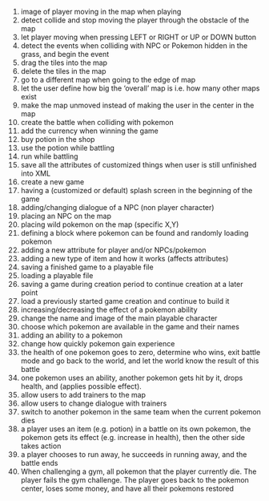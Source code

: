 1. image of player moving in the map when playing
2. detect collide and stop moving the player through the obstacle of the map
3. let player moving when pressing LEFT or RIGHT or UP or DOWN button
4. detect the events when colliding with NPC or Pokemon hidden in the grass, and begin the event
5. drag the tiles into the map
6. delete the tiles in the map
7. go to a different map when going to the edge of map
8. let the user define how big the ‘overall’ map is i.e. how many other maps exist
9. make the map unmoved instead of making the user in the center in the map
10. create the battle when colliding with pokemon
11. add the currency when winning the game
12. buy potion in the shop
13. use the potion while battling
14. run while battling
15. save all the attributes of customized things when user is still unfinished into XML
16. create a new game
17. having a (customized or default) splash screen in the beginning of the game 
18. adding/changing dialogue of a NPC (non player character)
19. placing an NPC on the map
20. placing wild pokemon on the map (specific X,Y)
21. defining a block where pokemon can be found and randomly loading pokemon
22. adding a new attribute for player and/or NPCs/pokemon
23. adding a new type of item and how it works (affects attributes)
24. saving a finished game to a playable file
25. loading a playable file
26. saving a game during creation period to continue creation at a later point
27. load a previously started game creation and continue to build it
28. increasing/decreasing the effect of a pokemon ability
29. change the name and image of the main playable character
30. choose which pokemon are available in the game and their names
31. adding an ability to a pokemon 
32. change how quickly pokemon gain experience
33. the health of one pokemon goes to zero, determine who wins, exit battle mode and go back to the world, and let the world know the result of this battle
34. one pokemon uses an ability, another pokemon gets hit by it, drops health, and (applies possible effect).
35. allow users to add trainers to the map
36. allow users to change dialogue with trainers
37. switch to another pokemon in the same team when the current pokemon dies
38. a player uses an item (e.g. potion) in a battle on its own pokemon, the pokemon gets its effect (e.g. increase in health), then the other side takes action
39. a player chooses to run away, he succeeds in running away, and the battle ends
40. When challenging a gym, all pokemon that the player currently die. The player fails the gym challenge. The player goes back to the pokemon center, loses some money, and have all their pokemons restored
